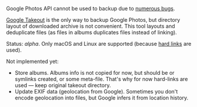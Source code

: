 Google Photos API cannot be used to backup due to [numerous bugs](https://github.com/gilesknap/gphotos-sync/issues/119).

[Google Takeout](https://sites.google.com/site/picasaresources/Home/Picasa-FAQ/google-photos-1/how-to/how-to-download-all-autobackupped-pictures#TOC-Download-using-Google-Takeout) is the only way to backup Google Photos, but directory layout of downloaded archive is not convenient. This tool layouts and deduplicate files (as files in albums duplicates files instead of linking).

Status: *alpha*. Only macOS and Linux are supported (because [hard links](https://en.wikipedia.org/wiki/Hard_link) are used).

Not implemented yet:

 * Store albums. Albums info is not copied for now, but should be or symlinks created, or some meta-file. That's why for now hard-links are used — keep original takeout directory.
 * Update EXIF data (geolocation from Google). Sometimes you don't encode geolocation into files, but Google infers it from location history.